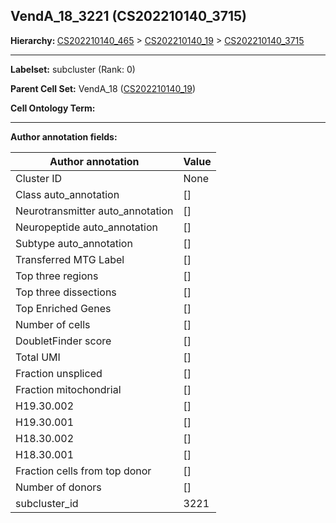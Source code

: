 ## VendA_18_3221 (CS202210140_3715)
<b>Hierarchy: </b>
[CS202210140_465](https://purl.brain-bican.org/taxonomy/CS202210140#CS202210140_465) >
[CS202210140_19](https://purl.brain-bican.org/taxonomy/CS202210140#CS202210140_19) >
[CS202210140_3715](https://purl.brain-bican.org/taxonomy/CS202210140#CS202210140_3715)

---


**Labelset:** subcluster (Rank: 0)

**Parent Cell Set:** VendA_18 ([CS202210140_19](https://purl.brain-bican.org/taxonomy/CS202210140#CS202210140_19))



**Cell Ontology Term:** 

[MARKER GENES.]: #


---

[TRANSFERRED ANNOTATIONS.]: #


[AUTHOR ANNOTATION FIELDS.]: #


**Author annotation fields:**

| Author annotation | Value |
|-------------------|-------|
|Cluster ID|None|
|Class auto_annotation|[]|
|Neurotransmitter auto_annotation|[]|
|Neuropeptide auto_annotation|[]|
|Subtype auto_annotation|[]|
|Transferred MTG Label|[]|
|Top three regions|[]|
|Top three dissections|[]|
|Top Enriched Genes|[]|
|Number of cells|[]|
|DoubletFinder score|[]|
|Total UMI|[]|
|Fraction unspliced|[]|
|Fraction mitochondrial|[]|
|H19.30.002|[]|
|H19.30.001|[]|
|H18.30.002|[]|
|H18.30.001|[]|
|Fraction cells from top donor|[]|
|Number of donors|[]|
|subcluster_id|3221|

